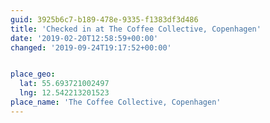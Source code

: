```yaml
---
guid: 3925b6c7-b189-478e-9335-f1383df3d486
title: 'Checked in at The Coffee Collective, Copenhagen'
date: '2019-02-20T12:58:59+00:00'
changed: '2019-09-24T19:17:52+00:00'


place_geo:
  lat: 55.693721002497
  lng: 12.542213201523
place_name: 'The Coffee Collective, Copenhagen'
---
```


